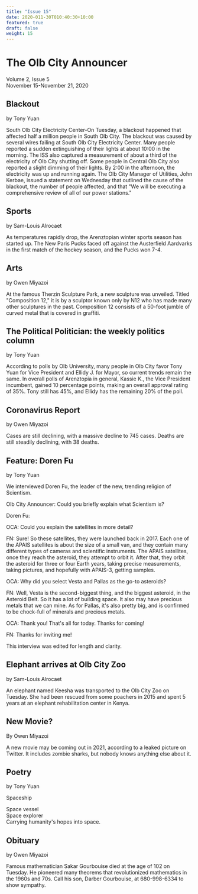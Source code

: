 ```yaml
---
title: "Issue 15"
date: 2020-011-30T010:40:30+10:00
featured: true
draft: false
weight: 15
---
```



# The Olb City Announcer
Volume 2, Issue 5  
November 15-November 21, 2020

## Blackout
by Tony Yuan

South Olb City Electricity Center-On Tuesday, a blackout happened that affected half a million people in South Olb City. The blackout was caused by several wires failing at South Olb City Electricity Center. Many people reported a sudden extinguishing of their lights at about 10:00 in the morning. The ISS also captured a measurement of about a third of the electricity of Olb City shutting off. Some people in Central Olb City also reported a slight dimming of their lights. By 2:00 in the afternoon, the electricity was up and running again. The Olb City Manager of Utilities, John Kerbae, issued a statement on Wednesday that outlined the cause of the blackout, the number of people affected, and that "We will be executing a comprehensive review of all of our power stations."

## Sports
by Sam-Louis Alrocaet

As temperatures rapidly drop, the Arenztopian winter sports season has started up. The New Paris Pucks faced off against the Austerfield Aardvarks in the first match of the hockey season, and the Pucks won 7-4.

## Arts
by Owen Miyazoi

At the famous Therzin Sculpture Park, a new sculpture was unveiled. Titled "Composition 12," it is by a sculptor known only by N12 who has made many other sculptures in the past. Composition 12 consists of a 50-foot jumble of curved metal that is covered in graffiti.

## The Political Politician: the weekly politics column
by Tony Yuan

According to polls by Olb University, many people in Olb City favor Tony Yuan for Vice President and Ellidy J. for Mayor, so current trends remain the same. In overall polls of Arenztopia in general, Kassie K., the Vice President incumbent, gained 10 percentage points, making an overall approval rating of 35%. Tony still has 45%, and Ellidy has the remaining 20% of the poll. 

## Coronavirus Report
by Owen Miyazoi

Cases are still declining, with a massive decline to 745 cases. Deaths are still steadily declining, with 38 deaths. 

## Feature: Doren Fu
by Tony Yuan

We interviewed Doren Fu, the leader of the new, trending religion of Scientism.

Olb City Announcer: Could you briefly explain what Scientism is?

Doren Fu:  

OCA: Could you explain the satellites in more detail?

FN: Sure! So these satellites, they were launched back in 2017. Each one of the APAIS satellites is about the size of a small van, and they contain many different types of cameras and scientific instruments. The APAIS satellites, once they reach the asteroid, they attempt to orbit it. After that, they orbit the asteroid for three or four Earth years, taking precise measurements, taking pictures, and hopefully with APAIS-3, getting samples.

OCA: Why did you select Vesta and Pallas as the go-to asteroids?

FN: Well, Vesta is the second-biggest thing, and the biggest asteroid, in the Asteroid Belt. So it has a lot of building space. It also may have precious metals that we can mine.
As for Pallas, it's also pretty big, and is confirmed to be chock-full of minerals and precious metals.

OCA: Thank you! That's all for today. Thanks for coming!

FN: Thanks for inviting me!

This interview was edited for length and clarity.

## Elephant arrives at Olb City Zoo
by Sam-Louis Alrocaet

An elephant named Keesha was transported to the Olb City Zoo on Tuesday. She had been rescued from some poachers in 2015 and spent 5 years at an elephant rehabilitation center in Kenya. 

## New Movie?
By Owen Miyazoi

A new movie may be coming out in 2021, according to a leaked picture on Twitter. It includes zombie sharks, but nobody knows anything else about it.

## Poetry
by Tony Yuan

Spaceship

Space vessel    
Space explorer    
Carrying humanity's hopes
into space.

## Obituary
by Owen Miyazoi

Famous mathematician Sakar Gourbouise died at the age of 102 on Tuesday. He pioneered many theorems that revolutionized mathematics in the 1960s and 70s. Call his son, Darber Gourbouise, at 680-998-6334 to show sympathy.

